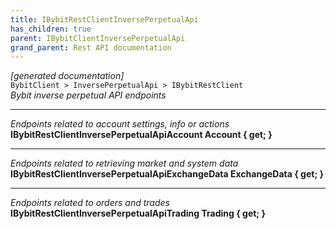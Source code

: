 ```yaml
---
title: IBybitRestClientInversePerpetualApi
has_children: true
parent: IBybitClientInversePerpetualApi
grand_parent: Rest API documentation
---
```

*[generated documentation]*  
`BybitClient > InversePerpetualApi > IBybitRestClient`  
*Bybit inverse perpetual API endpoints*
  
***
*Endpoints related to account settings, info or actions*  
**IBybitRestClientInversePerpetualApiAccount Account { get; }**  
***
*Endpoints related to retrieving market and system data*  
**IBybitRestClientInversePerpetualApiExchangeData ExchangeData { get; }**  
***
*Endpoints related to orders and trades*  
**IBybitRestClientInversePerpetualApiTrading Trading { get; }**  
